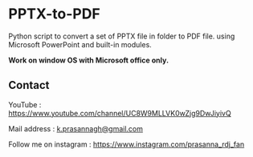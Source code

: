 # PPTX-to-PDF
Python script to convert a set of PPTX file in folder to PDF file. using Microsoft PowerPoint and built-in modules.

**Work on window OS with Microsoft office only.**

## Contact 

YouTube : https://www.youtube.com/channel/UC8W9MLLVK0wZjg9DwJiyivQ

Mail address : k.prasannagh@gmail.com

Follow me on instagram : https://www.instagram.com/prasanna_rdj_fan
